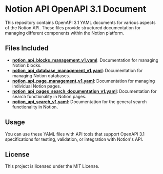 # Notion API OpenAPI 3.1 Document

This repository contains OpenAPI 3.1 YAML documents for various aspects of the Notion API. These files provide structured documentation for managing different components within the Notion platform.

## Files Included

- [**notion_api_blocks_management_v1.yaml**](#file-notion_api_blocks_management_v1-yaml): Documentation for managing Notion blocks.
- [**notion_api_database_management_v1.yaml**](#file-notion_api_database_management_v1-yaml): Documentation for managing Notion databases.
- [**notion_api_page_management_v1.yaml**](#file-notion_api_page_management_v1-yaml): Documentation for managing individual Notion pages.
- [**notion_api_pages_search_documentation_v1.yaml**](#file-notion_api_pages_search_documentation_v1-yaml): Documentation for search functionality in Notion pages.
- [**notion_api_search_v1.yaml**](#file-notion_api_search_v1-yaml): Documentation for the general search functionality in Notion.

## Usage

You can use these YAML files with API tools that support OpenAPI 3.1 specifications for testing, validation, or integration with Notion's API.

## License

This project is licensed under the MIT License.
